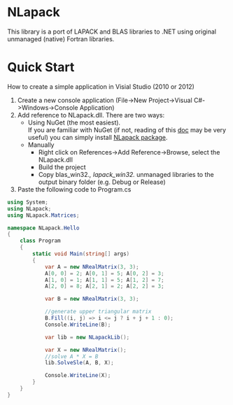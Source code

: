 NLapack
=======

This library is a port of LAPACK and BLAS libraries to .NET using original unmanaged (native) Fortran libraries.

Quick Start
=======

How to create a simple application in Visial Studio (2010 or 2012)

1. Create a new console application (File->New Project->Visual C#->Windows->Console Application)
2. Add reference to NLapack.dll. There are two ways:
    - Using NuGet (the most easiest).<br/>
If you are familiar with NuGet (if not, reading of this [doc](https://nuget.org/packages/NLapack/1.0.14/Download) may be very useful) you can simply install [NLapack package](https://nuget.org/packages/NLapack).
    - Manually
        * Right click on References->Add Reference->Browse, select the NLapack.dll
        * Build the project
        * Copy blas_win32.*, lapack_win32.* unmanaged libraries to the output binary folder (e.g. Debug or Release)
3. Paste the following code to Program.cs

```csharp
using System;
using NLapack;
using NLapack.Matrices;

namespace NLapack.Hello
{
    class Program
    {
        static void Main(string[] args)
        {
            var A = new NRealMatrix(3, 3);
            A[0, 0] = 2; A[0, 1] = 5; A[0, 2] = 3;
            A[1, 0] = 1; A[1, 1] = 5; A[1, 2] = 7;
            A[2, 0] = 8; A[2, 1] = 2; A[2, 2] = 3;

            var B = new NRealMatrix(3, 3);

            //generate upper triangular matrix
            B.Fill((i, j) => i <= j ? i + j + 1 : 0);
            Console.WriteLine(B);

            var lib = new NLapackLib();

            var X = new NRealMatrix();
            //solve A * X = B
            lib.SolveSle(A, B, X);

            Console.WriteLine(X);
        }
    }
}
```
